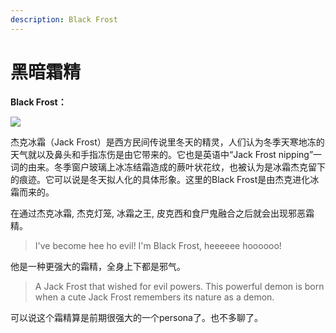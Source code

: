 ```yaml
---
description: Black Frost
---
```


# 黑暗霜精

**Black Frost：**

![](https://pic4.zhimg.com/80/v2-4612870bb0aba0c1895af7bffa1628db_720w.jpg)

杰克冰霜（Jack Frost）是西方民间传说里冬天的精灵，人们认为冬季天寒地冻的天气就以及鼻头和手指冻伤是由它带来的。它也是英语中“Jack Frost nipping”一词的由来。冬季窗户玻璃上冰冻结霜造成的蕨叶状花纹，也被认为是冰霜杰克留下的痕迹。它可以说是冬天拟人化的具体形象。这里的Black Frost是由杰克进化冰霜而来的。

在通过杰克冰霜, 杰克灯笼, 冰霜之王, 皮克西和食尸鬼融合之后就会出现邪恶霜精。

> I've become hee ho evil! I'm Black Frost, heeeeee hoooooo!

他是一种更强大的霜精，全身上下都是邪气。

> A Jack Frost that wished for evil powers. This powerful demon is born when a cute Jack Frost remembers its nature as a demon.

可以说这个霜精算是前期很强大的一个persona了。也不多聊了。

